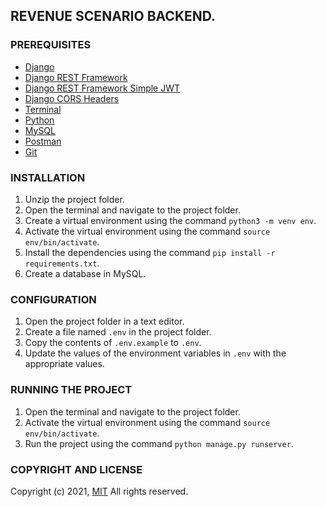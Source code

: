 ## REVENUE SCENARIO BACKEND.

### PREREQUISITES

- [Django](https://www.djangoproject.com/)
- [Django REST Framework](https://www.django-rest-framework.org/)
- [Django REST Framework Simple JWT](https://django-rest-framework-simplejwt.readthedocs.io/en/latest/)
- [Django CORS Headers](https://pypi.org/project/django-cors-headers/)
- [Terminal](https://en.wikipedia.org/wiki/Terminal_(macOS))
- [Python](https://www.python.org/)
- [MySQL](https://www.mysql.com/)
- [Postman](https://www.postman.com/)
- [Git](https://git-scm.com/)

### INSTALLATION

1. Unzip the project folder.
2. Open the terminal and navigate to the project folder.
3. Create a virtual environment using the command `python3 -m venv env`.
4. Activate the virtual environment using the command `source env/bin/activate`.
5. Install the dependencies using the command `pip install -r requirements.txt`.
6. Create a database in MySQL.

### CONFIGURATION

1. Open the project folder in a text editor.
2. Create a file named `.env` in the project folder.
3. Copy the contents of `.env.example` to `.env`.
4. Update the values of the environment variables in `.env` with the appropriate values.

### RUNNING THE PROJECT

1. Open the terminal and navigate to the project folder.
2. Activate the virtual environment using the command `source env/bin/activate`.
3. Run the project using the command `python manage.py runserver`.

### COPYRIGHT AND LICENSE

Copyright (c) 2021, [MIT](https://opensource.org/licenses/MIT)
All rights reserved.